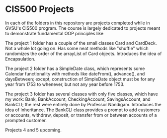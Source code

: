 

# CIS500 Projects
In each of the folders in this repository are projects completed while in GVSU's CIS500 program. The course is largely dedicated to projects meant to demonstrate fundamental OOP principles like

The project 1 folder has a couple of the small classes Card and CardDeck. Not a whole lot going on. Has some neat methods like "shuffle" which randomizes the order of the arrayList of Card objects. Introduces the idea of Encapsulation.

The project 2 folder has a SimpleDate class, which represents some Calendar functionality with methods like dateFrom(), advance(), and daysBetween; except, construction of SimpleDate object must be for any year from 1753 to whenever, but not any year before 1753. 

The project 3 folder has several classes with only five classes, which have my work: Bank, BankAccount, CheckingAccount, SavingsAccount, and BankCLI; the rest were entirely done by Professor Nandigam. Introduces the idea of Inheritance. The BankCLI class provides a prompt to add customers or accounts, withdraw, deposit, or transfer from or between accounts of a prompted customer.

Projects 4 and 5 upcoming.
